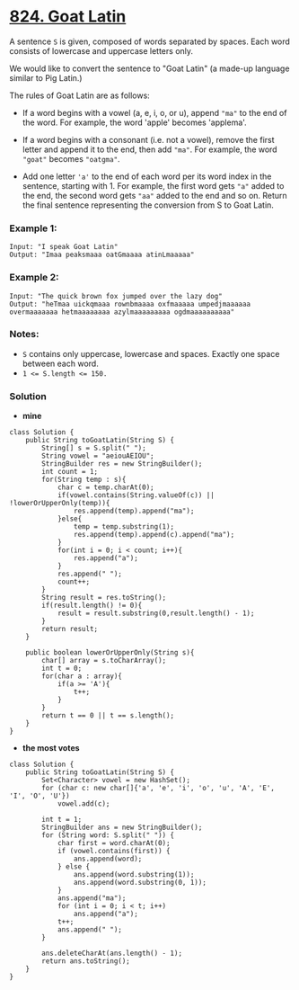 # [824. Goat Latin](https://leetcode.com/problems/goat-latin/description/)

A sentence `S` is given, composed of words separated by spaces. Each word consists of lowercase and uppercase letters only.

We would like to convert the sentence to "Goat Latin" (a made-up language similar to Pig Latin.)

The rules of Goat Latin are as follows:

* If a word begins with a vowel (a, e, i, o, or u), append `"ma"` to the end of the word.
For example, the word 'apple' becomes 'applema'.
 
* If a word begins with a consonant (i.e. not a vowel), remove the first letter and append it to the end, then add `"ma"`.
For example, the word `"goat"` becomes `"oatgma"`.
 
* Add one letter `'a'` to the end of each word per its word index in the sentence, starting with 1.
For example, the first word gets `"a"` added to the end, the second word gets `"aa"` added to the end and so on.
Return the final sentence representing the conversion from S to Goat Latin. 

 

### Example 1:
    Input: "I speak Goat Latin"
    Output: "Imaa peaksmaaa oatGmaaaa atinLmaaaaa"

### Example 2:
    Input: "The quick brown fox jumped over the lazy dog"
    Output: "heTmaa uickqmaaa rownbmaaaa oxfmaaaaa umpedjmaaaaaa overmaaaaaaa hetmaaaaaaaa azylmaaaaaaaaa ogdmaaaaaaaaaa"
 

### Notes:
* `S` contains only uppercase, lowercase and spaces. Exactly one space between each word.
* `1 <= S.length <= 150.`

### Solution
* **mine**
```
class Solution {
    public String toGoatLatin(String S) {
        String[] s = S.split(" ");
        String vowel = "aeiouAEIOU";
        StringBuilder res = new StringBuilder();
        int count = 1;
        for(String temp : s){
            char c = temp.charAt(0);
            if(vowel.contains(String.valueOf(c)) || !lowerOrUpperOnly(temp)){
                res.append(temp).append("ma");
            }else{
                temp = temp.substring(1);
                res.append(temp).append(c).append("ma");
            }
            for(int i = 0; i < count; i++){
                res.append("a");
            }
            res.append(" ");
            count++;
        }
        String result = res.toString();
        if(result.length() != 0){
            result = result.substring(0,result.length() - 1);    
        }
        return result;
    }
    
    public boolean lowerOrUpperOnly(String s){
        char[] array = s.toCharArray();
        int t = 0;
        for(char a : array){
            if(a >= 'A'){
                t++;
            }
        }
        return t == 0 || t == s.length();
    }
}
```
* **the most votes**
```
class Solution {
    public String toGoatLatin(String S) {
        Set<Character> vowel = new HashSet();
        for (char c: new char[]{'a', 'e', 'i', 'o', 'u', 'A', 'E', 'I', 'O', 'U'})
            vowel.add(c);

        int t = 1;
        StringBuilder ans = new StringBuilder();
        for (String word: S.split(" ")) {
            char first = word.charAt(0);
            if (vowel.contains(first)) {
                ans.append(word);
            } else {
                ans.append(word.substring(1));
                ans.append(word.substring(0, 1));
            }
            ans.append("ma");
            for (int i = 0; i < t; i++)
                ans.append("a");
            t++;
            ans.append(" ");
        }

        ans.deleteCharAt(ans.length() - 1);
        return ans.toString();
    }
}
```
